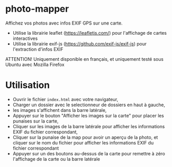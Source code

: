 # photo-mapper
Affichez vos photos avec infos EXIF GPS sur une carte.

- Utilise la librairie leaflet (https://leafletjs.com/) pour l'affichage de cartes interactives
- Utilise la librairie exif-js (https://github.com/exif-js/exif-js) pour l'extraction d'infos EXIF

ATTENTION! Uniquement disponible en français, et uniquement testé sous Ubuntu avec Mozilla Firefox

# Utilisation

- Ouvrir le fichier `index.html` avec votre navigateur,
- Charger un dossier avec le selectionneur de dossiers en haut à gauche,
- les images s'affichent dans la barre latérale,
- Appuyer sur le bouton "Afficher les images sur la carte" pour placer les punaises sur la carte,
- Cliquer sur les images de la barre latérale pour afficher les informations EXIF du fichier correspondant,
- Cliquer sur la punaise de la map pour avoir un aperçu de la photo, et cliquer sur le nom du fichier pour afficher les informations EXIF du fichier correspondant
- Appuyer sur un des boutons au-dessus de la carte pour remettre à zéro l'affichage de la carte ou la barre latérale
